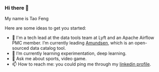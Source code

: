 ### Hi there 👋


My name is Tao Feng

Here are some ideas to get you started:

- 🔭 I'm a tech lead at the data tools team at Lyft and an Apache Airflow PMC member. I’m currently leading [Amundsen](https://github.com/lyft/amundsen), which is an open-sourced data catalog tool. 
- 🌱 I’m currently learning experimentation, deep learning.
- 💬 Ask me about sports, video game.
- 📫 How to reach me: you could ping me through my [linkedin profile](https://www.linkedin.com/in/tao-f-17195814/).


